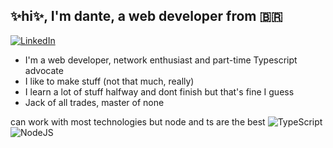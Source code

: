 ## ✨hi✨, I'm dante, a web developer from 🇧🇷

[![LinkedIn](https://img.shields.io/badge/-LinkedIn-000000?style=flat&logo=linkedin&logoColor=white)](https://www.linkedin.com/in/cdante)

- I'm a web developer, network enthusiast and part-time Typescript advocate
- I like to make stuff (not that much, really)
- I learn a lot of stuff halfway and dont finish but that's fine I guess
- Jack of all trades, master of none

can work with most technologies but node and ts are the best
![TypeScript](https://img.shields.io/badge/-TypeScript-F7DF1E?style=flat&logo=typescript&logoColor=000000)
![NodeJS](https://img.shields.io/badge/-Node.js-white?style=flat&logo=node.js&logoColor=339933)

<!---
carloscdante/carloscdante is a ✨ special ✨ repository because its `README.md` (this file) appears on your GitHub profile.
You can click the Preview link to take a look at your changes.
--->
